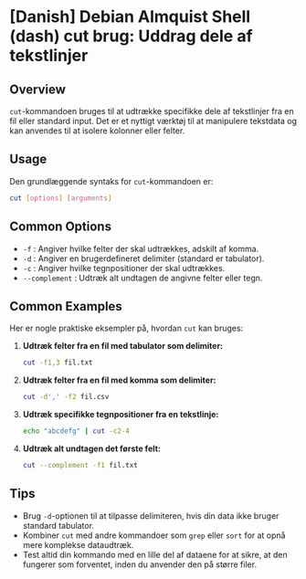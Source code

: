 # [Danish] Debian Almquist Shell (dash) cut brug: Uddrag dele af tekstlinjer

## Overview
`cut`-kommandoen bruges til at udtrække specifikke dele af tekstlinjer fra en fil eller standard input. Det er et nyttigt værktøj til at manipulere tekstdata og kan anvendes til at isolere kolonner eller felter.

## Usage
Den grundlæggende syntaks for `cut`-kommandoen er:

```bash
cut [options] [arguments]
```

## Common Options
- `-f` : Angiver hvilke felter der skal udtrækkes, adskilt af komma.
- `-d` : Angiver en brugerdefineret delimiter (standard er tabulator).
- `-c` : Angiver hvilke tegnpositioner der skal udtrækkes.
- `--complement` : Udtræk alt undtagen de angivne felter eller tegn.

## Common Examples
Her er nogle praktiske eksempler på, hvordan `cut` kan bruges:

1. **Udtræk felter fra en fil med tabulator som delimiter:**
   ```bash
   cut -f1,3 fil.txt
   ```

2. **Udtræk felter fra en fil med komma som delimiter:**
   ```bash
   cut -d',' -f2 fil.csv
   ```

3. **Udtræk specifikke tegnpositioner fra en tekstlinje:**
   ```bash
   echo "abcdefg" | cut -c2-4
   ```

4. **Udtræk alt undtagen det første felt:**
   ```bash
   cut --complement -f1 fil.txt
   ```

## Tips
- Brug `-d`-optionen til at tilpasse delimiteren, hvis din data ikke bruger standard tabulator.
- Kombiner `cut` med andre kommandoer som `grep` eller `sort` for at opnå mere komplekse dataudtræk.
- Test altid din kommando med en lille del af dataene for at sikre, at den fungerer som forventet, inden du anvender den på større filer.